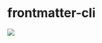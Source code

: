 # frontmatter-cli
![](https://github.com/web-Nuo/frontmatter-cli/blob/master/assets/frontmatter-cli.gif?raw=true)
